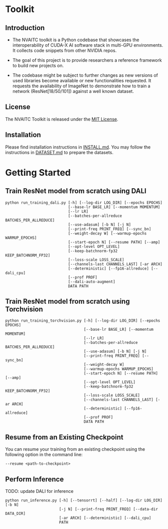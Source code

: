 **Toolkit**
===============

## Introduction

- The NVAITC toolkit is a Python codebase that showcases the interoperability of CUDA-X AI software stack in multi-GPU environments. It collects code snippets from other NVIDIA repos.

- The goal of this project is to provide researchers a reference framework to build new projects on.

- The codebase might be subject to further changes as new versions of used libraries become available or new functionalities requested. It requests the availability of ImageNet to demonstrate how to train a network (ResNet[18/50/101]) against a well known dataset.

## License

The NVAITC Toolkit is released under the [MIT License](LICENSE).


## Installation

Please find installation instructions in [INSTALL.md](INSTALL.md). You may follow the instructions in [DATASET.md](DATASET.md) to prepare the datasets.


# Getting Started

## Train ResNet model from scratch using DALI

```
python run_training_dali.py [-h] [--log-dir LOG_DIR] [--epochs EPOCHS]
                            [--base-lr BASE_LR] [--momentum MOMENTUM]
                            [--lr LR]
                            [--batches-per-allreduce BATCHES_PER_ALLREDUCE]
                            [--use-adasum] [-b N] [-j N]
                            [--print-freq PRINT_FREQ] [--sync_bn]
                            [--weight-decay W] [--warmup-epochs WARMUP_EPOCHS]
                            [--start-epoch N] [--resume PATH] [--amp]
                            [--opt-level OPT_LEVEL]
                            [--keep-batchnorm-fp32 KEEP_BATCHNORM_FP32]
                            [--loss-scale LOSS_SCALE]
                            [--channels-last CHANNELS_LAST] [-ar ARCH]
                            [--deterministic] [--fp16-allreduce] [--dali_cpu]
                            [--prof PROF]
                            [--dali-auto-augment]
                            DATA PATH
```


## Train ResNet model from scratch using Torchvision

```
python run_training_torchvision.py [-h] [--log-dir LOG_DIR] [--epochs EPOCHS]
                                   [--base-lr BASE_LR] [--momentum MOMENTUM]
                                   [--lr LR]
                                   [--batches-per-allreduce BATCHES_PER_ALLREDUCE]
                                   [--use-adasum] [-b N] [-j N]
                                   [--print-freq PRINT_FREQ] [--sync_bn]
                                   [--weight-decay W]
                                   [--warmup-epochs WARMUP_EPOCHS]
                                   [--start-epoch N] [--resume PATH] [--amp]
                                   [--opt-level OPT_LEVEL]
                                   [--keep-batchnorm-fp32 KEEP_BATCHNORM_FP32]
                                   [--loss-scale LOSS_SCALE]
                                   [--channels-last CHANNELS_LAST] [-ar ARCH]
                                   [--deterministic] [--fp16-allreduce]
                                   [--prof PROF]
                                   DATA PATH

```

## Resume from an Existing Checkpoint

You can resume your training from an existing checkpoint using the following option in the command line:

```
--resume <path-to-checkpoint>
```

## Perform Inference

TODO: update DALI for inference

```
python run_inference.py [-h] [--tensorrt] [--half] [--log-dir LOG_DIR] [-b N]
                        [-j N] [--print-freq PRINT_FREQ] [--data-dir DATA_DIR]
                        [-ar ARCH] [--deterministic] [--dali_cpu]
                        PATH

```
